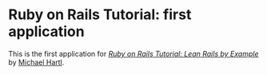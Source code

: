 # Ruby on Rails Tutorial: first application

This is the first application for [*Ruby on Rails Tutorial: Lean Rails by Example*](http://railstutorial.org/)
by [Michael Hartl](http://michaelhartl.com/).
